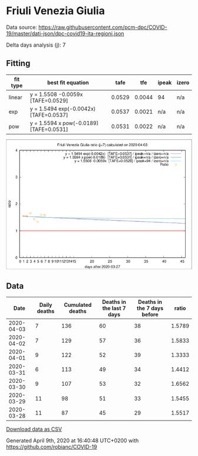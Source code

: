 # Friuli Venezia Giulia

Data source: https://raw.githubusercontent.com/pcm-dpc/COVID-19/master/dati-json/dpc-covid19-ita-regioni.json

Delta days analysis (j): 7

## Fitting 
|fit type|best fit equation|tafe|tfe|ipeak|izero|
|-------|-----|--------|------|---|---|
|linear|y = 1.5508 -0.0059x  [TAFE=0.0529]|0.0529|0.0044|94|n/a|
|exp|y = 1.5494 exp(-0.0042x)  [TAFE=0.0537]|0.0537|0.0021|n/a|n/a|
|pow|y = 1.5594 x pow(-0.0189)  [TAFE=0.0531]|0.0531|0.0022|n/a|n/a|

![Plot](COVID-19_friuli_venezia_giulia_j7_2020-04-03.png)

## Data
|Date|Daily deaths|Cumulated deaths|Deaths in the last 7 days|Deaths in the 7 days before|ratio|
|----|----------|-----------|-------|--------------------|-----|
|2020-04-03|7|136|60|38|1.5789|
|2020-04-02|7|129|57|36|1.5833|
|2020-04-01|9|122|52|39|1.3333|
|2020-03-31|6|113|49|34|1.4412|
|2020-03-30|9|107|53|32|1.6562|
|2020-03-29|11|98|51|33|1.5455|
|2020-03-28|11|87|45|29|1.5517|

[Download data as CSV](COVID-19_friuli_venezia_giulia_j7_2020-04-03.csv)

Generated April 9th, 2020 at 16:40:48 UTC+0200 with https://github.com/robianc/COVID-19
